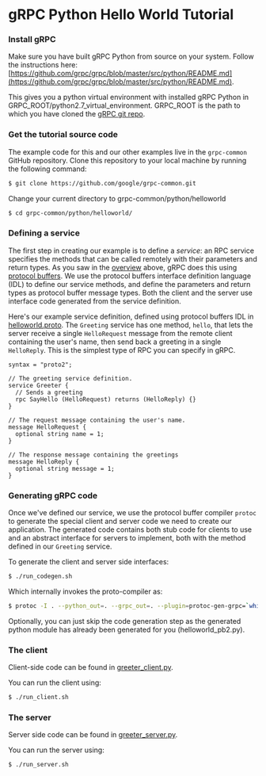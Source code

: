 # gRPC Python Hello World Tutorial

### Install gRPC
Make sure you have built gRPC Python from source on your system. Follow the instructions here:
[https://github.com/grpc/grpc/blob/master/src/python/README.md](https://github.com/grpc/grpc/blob/master/src/python/README.md).

This gives you a python virtual environment with installed gRPC Python
in GRPC_ROOT/python2.7_virtual_environment. GRPC_ROOT is the path to which you
have cloned the [gRPC git repo](https://github.com/grpc/grpc).

### Get the tutorial source code

The example code for this and our other examples live in the `grpc-common`
GitHub repository. Clone this repository to your local machine by running the
following command:


```sh
$ git clone https://github.com/google/grpc-common.git
```

Change your current directory to grpc-common/python/helloworld

```sh
$ cd grpc-common/python/helloworld/
```

### Defining a service

The first step in creating our example is to define a *service*: an RPC
service specifies the methods that can be called remotely with their parameters
and return types. As you saw in the
[overview](#protocolbuffers) above, gRPC does this using [protocol
buffers](https://developers.google.com/protocol-buffers/docs/overview). We
use the protocol buffers interface definition language (IDL) to define our
service methods, and define the parameters and return
types as protocol buffer message types. Both the client and the
server use interface code generated from the service definition.

Here's our example service definition, defined using protocol buffers IDL in
[helloworld.proto](https://github.com/grpc/grpc-common/blob/master/python/helloworld/helloworld.proto). The `Greeting`
service has one method, `hello`, that lets the server receive a single
`HelloRequest`
message from the remote client containing the user's name, then send back
a greeting in a single `HelloReply`. This is the simplest type of RPC you
can specify in gRPC.

```
syntax = "proto2";

// The greeting service definition.
service Greeter {
  // Sends a greeting
  rpc SayHello (HelloRequest) returns (HelloReply) {}
}

// The request message containing the user's name.
message HelloRequest {
  optional string name = 1;
}

// The response message containing the greetings
message HelloReply {
  optional string message = 1;
}

```

<a name="generating"></a>
### Generating gRPC code

Once we've defined our service, we use the protocol buffer compiler
`protoc` to generate the special client and server code we need to create
our application. The generated code contains both stub code for clients to
use and an abstract interface for servers to implement, both with the method
defined in our `Greeting` service.

To generate the client and server side interfaces:

```sh
$ ./run_codegen.sh
```
Which internally invokes the proto-compiler as:

```sh
$ protoc -I . --python_out=. --grpc_out=. --plugin=protoc-gen-grpc=`which grpc_python_plugin` helloworld.proto
```

Optionally, you can just skip the code generation step as the generated python module has already
been generated for you (helloworld_pb2.py).

### The client

Client-side code can be found in [greeter_client.py](https://github.com/grpc/grpc-common/blob/master/python/helloworld/greeter_client.py).

You can run the client using:

```sh
$ ./run_client.sh
```


### The server

Server side code can be found in [greeter_server.py](https://github.com/grpc/grpc-common/blob/master/python/helloworld/greeter_server.py). 

You can run the server using:

```sh
$ ./run_server.sh
```
